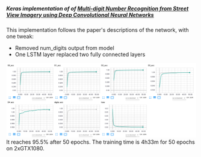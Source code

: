 <h5>Keras implementation of  of <a href="http://arxiv.org/pdf/1312.6082.pdf">Multi-digit Number Recognition from Street View Imagery using Deep Convolutional Neural Networks</a></h5>
This implementation follows the paper's descriptions of the network, with one tweak:

* Removed num_digits output from model
* One LSTM layer replaced two fully connected layers

<img src="training.png">
It reaches 95.5% after 50 epochs. The training time is 4h33m for 50 epochs on 2xGTX1080.
